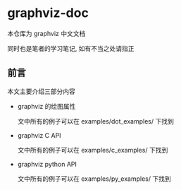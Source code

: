 # graphviz-doc

本仓库为 graphviz 中文文档

同时也是笔者的学习笔记, 如有不当之处请指正

## 前言

本文主要介绍三部分内容

- graphviz 的绘图属性

  文中所有的例子可以在 examples/dot_examples/ 下找到

- graphviz C API

  文中所有的例子可以在 examples/c_examples/ 下找到

- graphviz python API

  文中所有的例子可以在 examples/py_examples/ 下找到